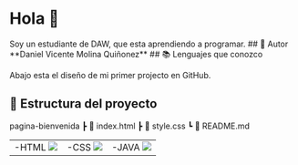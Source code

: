 # Hola 🚀
<tr>
Soy un estudiante de DAW, que esta aprendiendo a programar.
## 👤 Autor
<tr>
**Daniel Vicente Molina Quiñonez**
## 📚 Lenguajes que conozco
<tr>
<table style="width:75%">
<tr>
<td>
-HTML <img src="[http://i3.ytimg.com/vi/Kp4Mvapo5kc/maxresdefault.jpg](https://encrypted-tbn0.gstatic.com/images?q=tbn:ANd9GcTTuspKjKxXgABkRelAAyT-yjDbapueYgL-ag&s)">
</td>
<td>
-CSS <img src="[http://i3.ytimg.com/vi/3UCZltG8iCY/maxresdefault.jpg](https://pngdownload.io/wp-content/uploads/2023/12/CSS-Logo-PNG-Symbol-for-Web-Development-Transparent-jpg.webp)">
</td>
<td>
-JAVA <img src="[http://i3.ytimg.com/vi/3GymExBkKjE/maxresdefault.jpg](https://cdn-icons-png.flaticon.com/512/226/226777.png)">
</td>
</tr>


Abajo esta el diseño de mi primer projecto en GitHub.
  
## 📁 Estructura del proyecto
pagina-bienvenida
┣ 📄 index.html
┣ 📄 style.css
┗ 📄 README.md
